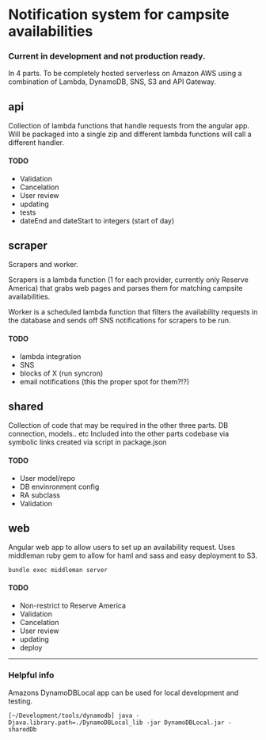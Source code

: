 # Notification system for campsite availabilities

### Current in development and not production ready.

In 4 parts. To be completely hosted serverless on Amazon AWS using a combination of Lambda, DynamoDB, SNS, S3 and API Gateway.

## api

Collection of lambda functions that handle requests from the angular app. Will be packaged into a single zip and different lambda functions will call a different handler.

#### TODO
- Validation
- Cancelation
- User review
- updating
- tests
- dateEnd and dateStart to integers (start of day)

## scraper

Scrapers and worker.

Scrapers is a lambda function (1 for each provider, currently only Reserve America) that grabs web pages and parses them for matching campsite availabilities.

Worker is a scheduled lambda function that filters the availability requests in the database and sends off SNS notifications for scrapers to be run.

#### TODO
- lambda integration
- SNS
- blocks of X (run syncron)
- email notifications (this the proper spot for them?!?)

## shared

Collection of code that may be required in the other three parts. DB connection, models.. etc
Included into the other parts codebase via symbolic links created via script in package.json

#### TODO
- User model/repo
- DB envinronment config
- RA subclass
- Validation

## web

Angular web app to allow users to set up an availability request.
Uses middleman ruby gem to allow for haml and sass and easy deployment to S3.

`bundle exec middleman server`

#### TODO
- Non-restrict to Reserve America
- Validation
- Cancelation
- User review
- updating
- deploy

***

### Helpful info

Amazons DynamoDBLocal app can be used for local development and testing.
```
[~/Development/tools/dynamodb] java -Djava.library.path=./DynamoDBLocal_lib -jar DynamoDBLocal.jar -sharedDb
```
